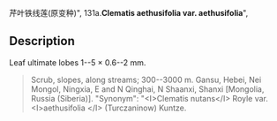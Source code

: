 芹叶铁线莲(原变种)",
131a.**Clematis aethusifolia var. aethusifolia**",

## Description
Leaf ultimate lobes 1--5 × 0.6--2 mm.

> Scrub, slopes, along streams; 300--3000 m. Gansu, Hebei, Nei Mongol, Ningxia, E and N Qinghai, N Shaanxi, Shanxi [Mongolia, Russia (Siberia)].
  "Synonym": "&lt;I&gt;Clematis nutans&lt;/I&gt; Royle var. &lt;I&gt;aethusifolia &lt;/I&gt; (Turczaninow) Kuntze.
